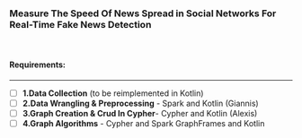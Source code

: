 ### Measure The Speed Of News Spread in Social Networks For Real-Time Fake News Detection
<br>

#### Requirements:
-----------------
- [ ] **1.Data Collection** (to be reimplemented in Kotlin)                   
- [ ] **2.Data Wrangling & Preprocessing** - Spark and Kotlin  (Giannis)            
- [ ] **3.Graph Creation & Crud In Cypher**- Cypher and Kotlin (Alexis)            
- [ ] **4.Graph Algorithms**               - Cypher and Spark GraphFrames and Kotlin 
